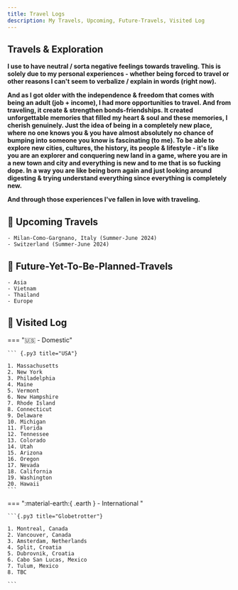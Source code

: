 ```yaml
---
title: Travel Logs
description: My Travels, Upcoming, Future-Travels, Visited Log
---
```


## Travels & Exploration

**I use to have neutral / sorta negative feelings towards traveling. This is solely due to my personal experiences - whether being forced to travel or other reasons I can't seem to verbalize / explain in words (right now).**

**And as I got older with the independence & freedom that comes with being an adult (job + income), I had more opportunities to travel. And from traveling, it create & strengthen bonds-friendships. It created unforgettable memories that filled my heart & soul and these memories, I cherish genuinely. Just the idea of being in a completely new place, where no one knows you & you have almost absolutely no chance of bumping into someone you know is fascinating (to me). To be able to explore new cities, cultures, the history, its people & lifestyle - it's like you are an explorer and conquering new land in a game, where you are in a new town and city and everything is new and to me that is so fucking dope. In a way you are like being born again and just looking around digesting & trying understand everything since everything is completely new.**

**And through those experiences I've fallen in love with traveling.**


## 🧳 Upcoming Travels

``` {.py3 title="Incoming"}
- Milan-Como-Gargnano, Italy (Summer-June 2024)
- Switzerland (Summer-June 2024)
```

## 🧭 Future-Yet-To-Be-Planned-Travels

``` {.py3 title="Goals"}
- Asia 
- Vietnam
- Thailand
- Europe
```

## 🛬 Visited Log

=== ":us: - Domestic" 

    ``` {.py3 title="USA"}

    1. Massachusetts
    2. New York
    3. Philadelphia
    4. Maine
    5. Vermont
    6. New Hampshire
    7. Rhode Island
    8. Connecticut
    9. Delaware
    10. Michigan
    11. Florida
    12. Tennessee
    13. Colorado
    14. Utah
    15. Arizona
    16. Oregon
    17. Nevada
    18. California
    19. Washington
    20. Hawaii
    ```

=== ":material-earth:{ .earth } - International "

    ```{.py3 title="Globetrotter"}

    1. Montreal, Canada
    2. Vancouver, Canada
    3. Amsterdam, Netherlands
    4. Split, Croatia
    5. Dubrovnik, Croatia
    6. Cabo San Lucas, Mexico
    7. Tulum, Mexico
    8. TBC
   
    ```

